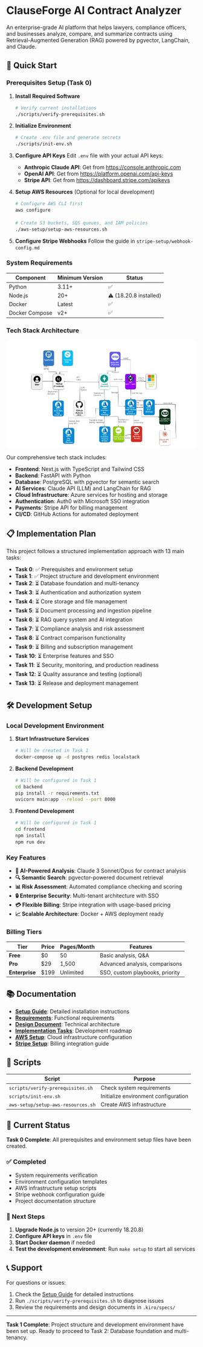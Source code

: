 # ClauseForge AI Contract Analyzer

An enterprise-grade AI platform that helps lawyers, compliance officers, and businesses analyze, compare, and summarize contracts using Retrieval-Augmented Generation (RAG) powered by pgvector, LangChain, and Claude.

## 🚀 Quick Start

### Prerequisites Setup (Task 0)

1. **Install Required Software**
   ```bash
   # Verify current installations
   ./scripts/verify-prerequisites.sh
   ```

2. **Initialize Environment**
   ```bash
   # Create .env file and generate secrets
   ./scripts/init-env.sh
   ```

3. **Configure API Keys**
   Edit `.env` file with your actual API keys:
   - **Anthropic Claude API**: Get from https://console.anthropic.com
   - **OpenAI API**: Get from https://platform.openai.com/api-keys  
   - **Stripe API**: Get from https://dashboard.stripe.com/apikeys

4. **Setup AWS Resources** (Optional for local development)
   ```bash
   # Configure AWS CLI first
   aws configure
   
   # Create S3 buckets, SQS queues, and IAM policies
   ./aws-setup/setup-aws-resources.sh
   ```

5. **Configure Stripe Webhooks**
   Follow the guide in `stripe-setup/webhook-config.md`

### System Requirements

| Component | Minimum Version | Status |
|-----------|----------------|---------|
| Python | 3.11+ | ✅ |
| Node.js | 20+ | ⚠️ (18.20.8 installed) |
| Docker | Latest | ✅ |
| Docker Compose | v2+ | ✅ |

### Tech Stack Architecture

![ClauseForge AI Tech Stack](frontend/public/ClauseForge-AI%20TechStack.jpg)

Our comprehensive tech stack includes:
- **Frontend**: Next.js with TypeScript and Tailwind CSS
- **Backend**: FastAPI with Python
- **Database**: PostgreSQL with pgvector for semantic search
- **AI Services**: Claude API (LLM) and LangChain for RAG
- **Cloud Infrastructure**: Azure services for hosting and storage
- **Authentication**: Auth0 with Microsoft SSO integration
- **Payments**: Stripe API for billing management
- **CI/CD**: GitHub Actions for automated deployment

## 📋 Implementation Plan

This project follows a structured implementation approach with 13 main tasks:

- **Task 0**: ✅ Prerequisites and environment setup
- **Task 1**: ✅ Project structure and development environment 
- **Task 2**: ⏳ Database foundation and multi-tenancy
- **Task 3**: ⏳ Authentication and authorization system
- **Task 4**: ⏳ Core storage and file management
- **Task 5**: ⏳ Document processing and ingestion pipeline
- **Task 6**: ⏳ RAG query system and AI integration
- **Task 7**: ⏳ Compliance analysis and risk assessment
- **Task 8**: ⏳ Contract comparison functionality
- **Task 9**: ⏳ Billing and subscription management
- **Task 10**: ⏳ Enterprise features and SSO
- **Task 11**: ⏳ Security, monitoring, and production readiness
- **Task 12**: ⏳ Quality assurance and testing (optional)
- **Task 13**: ⏳ Release and deployment management

## 🛠️ Development Setup

### Local Development Environment

1. **Start Infrastructure Services**
   ```bash
   # Will be created in Task 1
   docker-compose up -d postgres redis localstack
   ```

2. **Backend Development**
   ```bash
   # Will be configured in Task 1
   cd backend
   pip install -r requirements.txt
   uvicorn main:app --reload --port 8000
   ```

3. **Frontend Development**
   ```bash
   # Will be configured in Task 1
   cd frontend
   npm install
   npm run dev
   ```

### Key Features

- **🤖 AI-Powered Analysis**: Claude 3 Sonnet/Opus for contract analysis
- **🔍 Semantic Search**: pgvector-powered document retrieval
- **📊 Risk Assessment**: Automated compliance checking and scoring
- **🔒 Enterprise Security**: Multi-tenant architecture with SSO
- **💳 Flexible Billing**: Stripe integration with usage-based pricing
- **📈 Scalable Architecture**: Docker + AWS deployment ready

### Billing Tiers

| Tier | Price | Pages/Month | Features |
|------|-------|-------------|----------|
| **Free** | $0 | 50 | Basic analysis, Q&A |
| **Pro** | $29 | 1,500 | Advanced analysis, comparisons |
| **Enterprise** | $199 | Unlimited | SSO, custom playbooks, priority |

## 📚 Documentation

- **[Setup Guide](SETUP.md)**: Detailed installation instructions
- **[Requirements](/.kiro/specs/lexiscan-ai-contract-analyzer/requirements.md)**: Functional requirements
- **[Design Document](/.kiro/specs/lexiscan-ai-contract-analyzer/design.md)**: Technical architecture
- **[Implementation Tasks](/.kiro/specs/lexiscan-ai-contract-analyzer/tasks.md)**: Development roadmap
- **[AWS Setup](aws-setup/)**: Cloud infrastructure configuration
- **[Stripe Setup](stripe-setup/)**: Billing integration guide

## 🔧 Scripts

| Script | Purpose |
|--------|---------|
| `scripts/verify-prerequisites.sh` | Check system requirements |
| `scripts/init-env.sh` | Initialize environment configuration |
| `aws-setup/setup-aws-resources.sh` | Create AWS infrastructure |

## 🚦 Current Status

**Task 0 Complete**: All prerequisites and environment setup files have been created.

### ✅ Completed
- System requirements verification
- Environment configuration templates
- AWS infrastructure setup scripts
- Stripe webhook configuration guide
- Project documentation structure

### 🔄 Next Steps
1. **Upgrade Node.js** to version 20+ (currently 18.20.8)
2. **Configure API keys** in `.env` file
3. **Start Docker daemon** if needed
4. **Test the development environment**: Run `make setup` to start all services

## 📞 Support

For questions or issues:
1. Check the [Setup Guide](SETUP.md) for detailed instructions
2. Run `./scripts/verify-prerequisites.sh` to diagnose issues
3. Review the requirements and design documents in `.kiro/specs/`

---

**Task 1 Complete**: Project structure and development environment have been set up. Ready to proceed to Task 2: Database foundation and multi-tenancy.